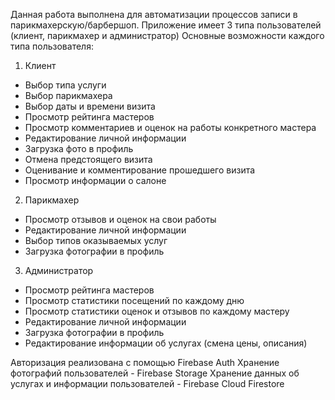 Данная работа выполнена для автоматизации процессов записи в парикмахерскую/барбершоп.
Приложение имеет 3 типа пользователей (клиент, парикмахер и администратор)
Основные возможности каждого типа пользователя:

1) Клиент
  - Выбор типа услуги
  - Выбор парикмахера
  - Выбор даты и времени визита
  - Просмотр рейтинга мастеров
  - Просмотр комментариев и оценок на работы конкретного мастера
  - Редактирование личной информации
  - Загрузка фото в профиль
  - Отмена предстоящего визита
  - Оценивание и комментирование прошедшего визита
  - Просмотр информации о салоне

2) Парикмахер
  - Просмотр отзывов и оценок на свои работы
  - Редактирование личной информации
  - Выбор типов оказываемых услуг
  - Загрузка фотографии в профиль
  
3) Администратор
  - Просмотр рейтинга мастеров
  - Просмотр статистики посещений по каждому дню
  - Просмотр статистики оценок и отзывов по каждому мастеру
  - Редактирование личной информации
  - Загрузка фотографии в профиль
  - Редактирование информации об услугах (смена цены, описания)
  
Авторизация реализована с помощью Firebase Auth
Хранение фотографий пользователей - Firebase Storage
Хранение данных об услугах и информации пользователей - Firebase Cloud Firestore
